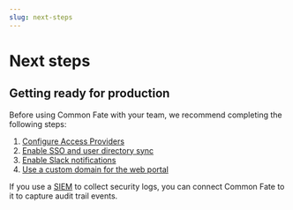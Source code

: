 ```yaml
---
slug: next-steps
---
```


# Next steps

## Getting ready for production

Before using Common Fate with your team, we recommend completing the following steps:

1. [Configure Access Providers](/common-fate/providers/access-providers)
2. [Enable SSO and user directory sync](/common-fate/sso/sso-setup)
3. [Enable Slack notifications](/common-fate/configuration/slack)
4. [Use a custom domain for the web portal](/common-fate/configuration/custom-domain)

If you use a [SIEM](https://en.wikipedia.org/wiki/Security_information_and_event_management) to collect security logs, you can connect Common Fate to it to capture audit trail events.

